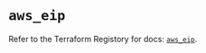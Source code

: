 # `aws_eip`

Refer to the Terraform Registory for docs: [`aws_eip`](https://www.terraform.io/docs/providers/aws/r/eip).

